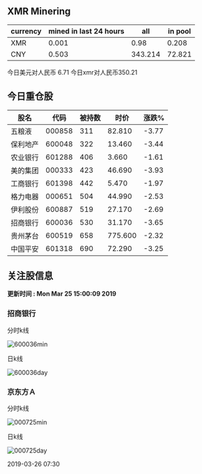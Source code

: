 ## XMR Minering

|currency|mined in last 24 hours|all|in pool|
|---|---|---|---|
|XMR|0.001|0.98|0.208|
|CNY|0.503|343.214|72.821|

今日美元对人民币 6.71	今日xmr对人民币350.21


## 今日重仓股 

|股名|代码|被持数|时价|涨跌%|
|---|---|---|---|---|
|五粮液|000858|311|82.810|-3.77|
|保利地产|600048|322|13.460|-3.44|
|农业银行|601288|406|3.660|-1.61|
|美的集团|000333|423|46.690|-3.93|
|工商银行|601398|442|5.470|-1.97|
|格力电器|000651|504|44.990|-2.53|
|伊利股份|600887|519|27.170|-2.69|
|招商银行|600036|530|31.170|-3.65|
|贵州茅台|600519|658|775.600|-2.32|
|中国平安|601318|690|72.290|-3.25|

## 关注股信息
**更新时间 : Mon Mar 25 15:00:09 2019**
### 招商银行 
分时k线

![600036min](http://image.sinajs.cn/newchart/min/n/sh600036.gif)

日k线

![600036day](http://image.sinajs.cn/newchart/daily/n/sh600036.gif)

### 京东方Ａ 
分时k线

![000725min](http://image.sinajs.cn/newchart/min/n/sz000725.gif)

日k线

![000725day](http://image.sinajs.cn/newchart/daily/n/sz000725.gif)

2019-03-26 07:30